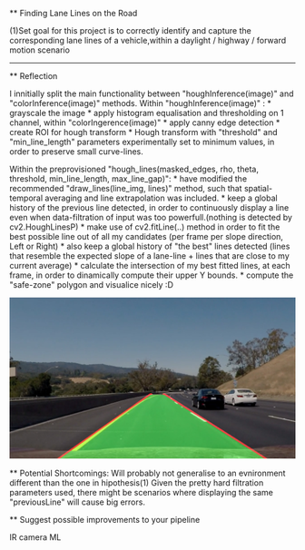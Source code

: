 ** Finding Lane Lines on the Road

(1)Set goal for this project is to correctly identify and capture the corresponding lane lines of a vehicle,within a daylight / highway / forward motion scenario


[//]: # (Image References)

[image1]: ./capture.png "Challenge Capture"

---

** Reflection

I innitially split the main functionality between "houghInference(image)" and "colorInference(image)" methods.
Within "houghInference(image)" :
    * grayscale the image
    * apply histogram equalisation and thresholding on 1 channel, within "colorIngerence(image)"
    * apply canny edge detection
    * create ROI for hough transform
    * Hough transform with "threshold" and "min_line_length" parameters experimentally set to minimum values, in order to preserve small curve-lines.

Within the preprovisioned "hough_lines(masked_edges, rho, theta, threshold, min_line_length, max_line_gap)":
    * have modified the recommended "draw_lines(line_img, lines)" method, such that spatial-temporal averaging and line extrapolation was included.
    * keep a global history of the previous line detected, in order to continuously display a line even when data-filtration of input was too powerfull.(nothing is detected by cv2.HoughLinesP)
    * make use of cv2.fitLine(..) method in order to fit the best possible line out of all my candidates (per frame per slope direction, Left or Right)
    * also keep a global history of "the best" lines detected (lines that resemble the expected slope of a lane-line + lines that are close to my current average)
    * calculate the intersection of my best fitted lines, at each frame, in order to dinamically compute their upper Y bounds.
    * compute the "safe-zone" polygon and visualice nicely :D

![alt text][image1]


** Potential Shortcomings:
Will probably not generalise to an evnironment different than the one in hipothesis(1)
Given the pretty hard filtration parameters used, there might be scenarios where displaying the same "previousLine" will cause big errors.


** Suggest possible improvements to your pipeline

IR camera
ML
